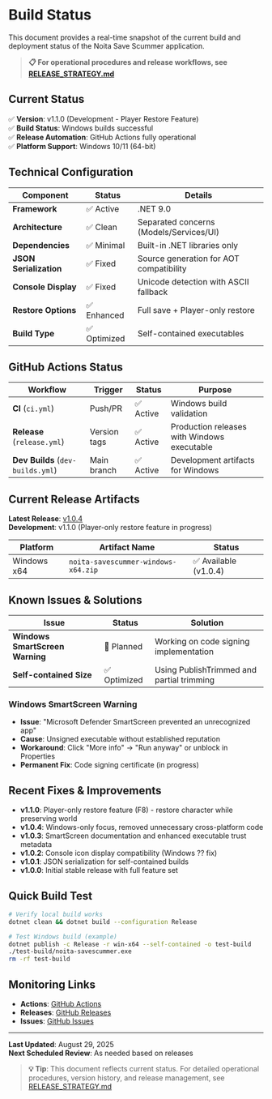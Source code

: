 # Build Status

This document provides a real-time snapshot of the current build and deployment status of the Noita Save Scummer application.

> **📋 For operational procedures and release workflows, see [RELEASE_STRATEGY.md](./RELEASE_STRATEGY.md)**

## Current Status

✅ **Version**: v1.1.0 (Development - Player Restore Feature)  
✅ **Build Status**: Windows builds successful  
✅ **Release Automation**: GitHub Actions fully operational  
✅ **Platform Support**: Windows 10/11 (64-bit)  

## Technical Configuration

| Component | Status | Details |
|-----------|---------|---------|
| **Framework** | ✅ Active | .NET 9.0 |
| **Architecture** | ✅ Clean | Separated concerns (Models/Services/UI) |
| **Dependencies** | ✅ Minimal | Built-in .NET libraries only |
| **JSON Serialization** | ✅ Fixed | Source generation for AOT compatibility |
| **Console Display** | ✅ Fixed | Unicode detection with ASCII fallback |
| **Restore Options** | ✅ Enhanced | Full save + Player-only restore |
| **Build Type** | ✅ Optimized | Self-contained executables |

## GitHub Actions Status

| Workflow | Trigger | Status | Purpose |
|----------|---------|---------|---------|
| **CI** (`ci.yml`) | Push/PR | ✅ Active | Windows build validation |
| **Release** (`release.yml`) | Version tags | ✅ Active | Production releases with Windows executable |
| **Dev Builds** (`dev-builds.yml`) | Main branch | ✅ Active | Development artifacts for Windows |

## Current Release Artifacts

**Latest Release**: [v1.0.4](https://github.com/colinmxs/noita-savescummer/releases/latest)  
**Development**: v1.1.0 (Player-only restore feature in progress)

| Platform | Artifact Name | Status |
|----------|---------------|---------|
| Windows x64 | `noita-savescummer-windows-x64.zip` | ✅ Available (v1.0.4) |

## Known Issues & Solutions

| Issue | Status | Solution |
|-------|---------|----------|
| **Windows SmartScreen Warning** | 🔄 Planned | Working on code signing implementation |
| **Self-contained Size** | ✅ Optimized | Using PublishTrimmed and partial trimming |

### Windows SmartScreen Warning
- **Issue**: "Microsoft Defender SmartScreen prevented an unrecognized app" 
- **Cause**: Unsigned executable without established reputation
- **Workaround**: Click "More info" → "Run anyway" or unblock in Properties
- **Permanent Fix**: Code signing certificate (in progress)

## Recent Fixes & Improvements

- **v1.1.0**: Player-only restore feature (F8) - restore character while preserving world
- **v1.0.4**: Windows-only focus, removed unnecessary cross-platform code
- **v1.0.3**: SmartScreen documentation and enhanced executable trust metadata
- **v1.0.2**: Console icon display compatibility (Windows ?? fix)
- **v1.0.1**: JSON serialization for self-contained builds
- **v1.0.0**: Initial stable release with full feature set

## Quick Build Test

```bash
# Verify local build works
dotnet clean && dotnet build --configuration Release

# Test Windows build (example)
dotnet publish -c Release -r win-x64 --self-contained -o test-build
./test-build/noita-savescummer.exe
rm -rf test-build
```

## Monitoring Links

- **Actions**: [GitHub Actions](https://github.com/colinmxs/noita-savescummer/actions)
- **Releases**: [GitHub Releases](https://github.com/colinmxs/noita-savescummer/releases)
- **Issues**: [GitHub Issues](https://github.com/colinmxs/noita-savescummer/issues)

---

**Last Updated**: August 29, 2025  
**Next Scheduled Review**: As needed based on releases

> **💡 Tip**: This document reflects current status. For detailed operational procedures, version history, and release management, see [RELEASE_STRATEGY.md](./RELEASE_STRATEGY.md)
